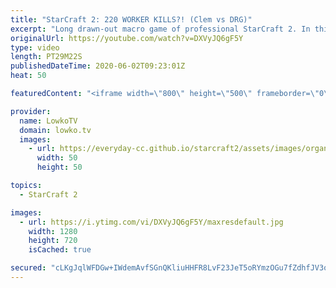 ```yaml
---
title: "StarCraft 2: 220 WORKER KILLS?! (Clem vs DRG)"
excerpt: "Long drawn-out macro game of professional StarCraft 2. In this Zerg versus Terran between Clem and DRG we have a classic case of ZvT. Marine Marauder Medivac versus Mutalisks Zerglings and Banelings.   Get more videos & support my work: http://www.patreon.com/lowkotv  My second channel: http://lowko.tv/morelowko"
originalUrl: https://youtube.com/watch?v=DXVyJQ6gF5Y
type: video
length: PT29M22S
publishedDateTime: 2020-06-02T09:23:01Z
heat: 50

featuredContent: "<iframe width=\"800\" height=\"500\" frameborder=\"0\" src=\"https://www.youtube.com/embed/DXVyJQ6gF5Y\" allow=\"accelerometer; autoplay; encrypted-media; gyroscope; picture-in-picture\" allowfullscreen></iframe>"

provider:
  name: LowkoTV
  domain: lowko.tv
  images:
    - url: https://everyday-cc.github.io/starcraft2/assets/images/organizations/lowko.tv-50x50.jpg
      width: 50
      height: 50

topics:
  - StarCraft 2

images:
  - url: https://i.ytimg.com/vi/DXVyJQ6gF5Y/maxresdefault.jpg
    width: 1280
    height: 720
    isCached: true

secured: "cLKgJqlWFDGw+IWdemAvfSGnQKliuHHFR8LvF23JeT5oRYmzOGu7fZdhfJV3ozeCfoOo8RUQTWJ/Xtri5/Z2a8fHH78fStBN8w/T0hFv4J8ayhVTFtpcQ+ysbLtXWNBAuyfHjHqfMq7yGgGvCshVlSSz+5l42Bbh4xF+N2YSqkBa7pFTKFjXNBXzj0Bot3peg34r3n0pN2dJXsa+rvnYoZVwPstIcHr0CiqASPHGL1Tqxh4ZRO3CkoH1xCR5GcCn/rriow2sZrsWeJzY2ml9ViVmFzRR6yJoDUVUxfM01E0KAt1MrRATzSBERTqoTKHbTjstKp/zVYL/1g/7cnfjRT+pCynJvyYunO+VkiX5fqG6NQF8Y9929YeS9TnC12Xe23lwpxYiKOy/KHXKUoCyzgvmJ8P09xywJ84PopC7YNM=;1AfwhYyFDjjDPyp7YO32EQ=="
---
```


